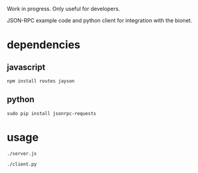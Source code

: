 
Work in progress. Only useful for developers.

JSON-RPC example code and python client for integration with the bionet.

# dependencies

## javascript

```
npm install routes jayson
```

## python

```
sudo pip install jsonrpc-requests
```


# usage

```
./server.js
```

```
./client.py
```
